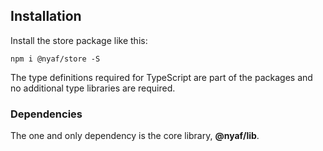 ## Installation

Install the store package like this:

```
npm i @nyaf/store -S
```

The type definitions required for TypeScript are part of the packages and no additional type libraries are required.

### Dependencies

The one and only dependency is the core library, __@nyaf/lib__.
